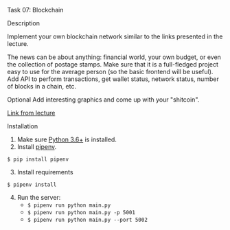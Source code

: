 Task 07: Blockchain

Description

Implement your own blockchain network similar to the links presented in the lecture.

The news can be about anything: financial world, your own budget, or even the collection of postage stamps.
Make sure that it is a full-fledged project easy to use for the average person (so the basic frontend will be useful).
Add API to perform transactions, get wallet status, network status, number of blocks in a chain, etc.

Optional
Add interesting graphics and come up with your "shitcoin".

[Link from lecture](https://hackernoon.com/learn-blockchains-by-building-one-117428612f46)


Installation

1. Make sure [Python 3.6+](https://www.python.org/downloads/) is installed. 
2. Install [pipenv](https://github.com/kennethreitz/pipenv). 

```
$ pip install pipenv 
```
3. Install requirements  
```
$ pipenv install 
``` 

4. Run the server:
    * `$ pipenv run python main.py` 
    * `$ pipenv run python main.py -p 5001`
    * `$ pipenv run python main.py --port 5002`
    